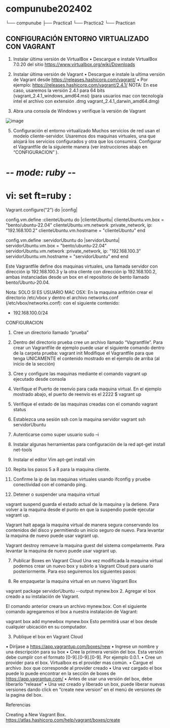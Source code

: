 # compunube202402

└── compunube
    ├── Practica1
    └── Practica2
    └── Practican

## CONFIGURACIÓN ENTORNO VIRTUALIZADO CON VAGRANT

1. Instalar última versión de VirtualBox
•	Descargue e instale VirtualBox 7.0.20 del sitio https://www.virtualbox.org/wiki/Downloads

2. Instalar última versión de Vagrant
•	Descargue e instale la ultima versión de Vagrant desde https://releases.hashicorp.com/vagrant/ 
•	Por ejemplo: https://releases.hashicorp.com/vagrant/2.4.1/
NOTA: En ese caso, usaremos la versión 2.4.1 para 64 bits (vagrant_2.4.1_windows_amd64.msi) (para usuarios mac con tecnología intel el archivo con extensión .dmg vagrant_2.4.1_darwin_amd64.dmg)
3. Abra una consola de Windows y verifique la versión de Vagrant
 	 
![image](https://github.com/user-attachments/assets/191983ff-03c9-4212-8c6f-bcfe96c6cf28)

    
5. Configuración el entorno virtualizado
Muchos servicios de red usan el modelo cliente-servidor. Usaremos dos maquinas virtuales, una que alojará los servicios configurados y otra que los consumirá. 
Configurar el Vagrantfile de la siguiente manera (ver instrucciones abajo en “CONFIGURACION” ). 
# -*- mode: ruby -*-
# vi: set ft=ruby :

Vagrant.configure("2") do |config|

  config.vm.define :clienteUbuntu do |clienteUbuntu|
    clienteUbuntu.vm.box = "bento/ubuntu-22.04"
    clienteUbuntu.vm.network :private_network, ip: "192.168.100.2"
    clienteUbuntu.vm.hostname = "clienteUbuntu"
  end

  config.vm.define :servidorUbuntu do |servidorUbuntu|
    servidorUbuntu.vm.box = "bento/ubuntu-22.04"
    servidorUbuntu.vm.network :private_network, ip: "192.168.100.3"
    servidorUbuntu.vm.hostname = "servidorUbuntu"
  end
end

Este Vagrantfile define dos maquinas virtuales, una llamada servidor con dirección ip 192.168.100.3 y la otra cliente con dirección ip 192.168.100.2, ambas instanciadas desde un box en el repositorio de bento llamado bento/Ubuntu-20.04.

Nota: SOLO SI ES USUARIO MAC OSX:
En la maquina anfitrión crear el directorio /etc/vbox  y dentro el archivo networks.conf  (/etc/vbox/networks.conf): con el siguiente contenido:
* 192.168.100.0/24

CONFIGURACION
1.	Cree un directorio llamado “prueba”
2.	Dentro del directorio prueba cree un archivo llamado “Vagrantfile”.
Para crear un Vagrantfile de ejemplo puede usar el siguiente comando dentro de la carpeta prueba:
vagrant init
Modifique el Vagrantfile para que tenga UNICAMENTE el contenido mostrado en el ejemplo de arriba (al inicio de la sección)
3.	Cree y configure las maquinas mediante el comando vagrant up ejecutado desde consola
4.	Verifique el Puerto de reenvío para cada maquina virtual. En el ejemplo mostrado abajo, el puerto de reenvío es el 2222
$ vagrant up
5.	Verifique el estado de las maquinas creadas con el comando
vagrant status
6.	Establezca una sesión ssh con la maquina servidor
vagrant ssh servidorUbuntu
7.	Autenticarse como super usuario
sudo –i
8.	Instalar algunas herramientas para configuración de la red
apt-get install net-tools
9.	Instalar el editor Vim
apt-get install vim
10.	Repita los pasos 5 a 8 para la maquina cliente.
11.	Confirme la ip de las maquinas virtuales usando ifconfig y pruebe conectividad con el comando ping.

6. Detener o suspender una maquina virtual

vagrant suspend guarda el estado actual de la maquina y la detiene. Para volver a la maquina desde el punto en que la suspendio puede ejecutar vagrant up.

Vagrant halt apaga la maquina virtual de manera segura conservando los contenidos del disco y permitiendo un inicio seguro de nuevo. Para levantar la maquina de nuevo puede usar vagrant up.

Vagrant destroy remueve la maquina guest del sistema compelamente. Para levantar la maquina de nuevo puede usar vagrant up.

7. Publicar Boxes en Vagrant Cloud
Una vez modificada la maquina virtual podemos crear un nuevo box y subirlo a Vagrant Cloud para usarlo posteriormente. Para eso seguiremos los siguientes pasos:

1.	Re empaquetar la maquina virtual en un nuevo Vagrant Box

vagrant package servidorUbuntu --output mynew.box
2.	Agregar el box creado a su instalación de Vagrant.

El comando anterior creara un archivo mynew.box. Con el siguiente comando agregaremos el box a nuestra instalación de Vagrant:

vagrant box add mynewbox mynew.box
Esto permitirá usar el box desde cualquier ubicación en su computador.

3.	Publique el box en Vagrant Cloud

•	Diríjase a https://app.vagrantup.com/boxes/new
•	Ingrese un nombre y una descripción para su box
•	Cree la primera versión del box. Esta versión debe cumplir con el formato [0-9].[0-9].[0-9]. Por ejemplo 0.0.1.
•	Cree un provider para el box. Virtualbox es el provider mas común.
•	Cargue el archivo .box que corresponde al provider creado
•	Una vez cargado el box puede lo puede encontrar en la sección de boxes de https://app.vagrantup.com/
•	Antes de usar una versión del box, debe liberarlo “release”
•	Una vez creado y liberado un box, puede liberar nuevas versiones dando click en “create new version” en el menú de versiones de la pagina del box.

Referencias

Creating a New Vagrant Box. https://atlas.hashicorp.com/help/vagrant/boxes/create
